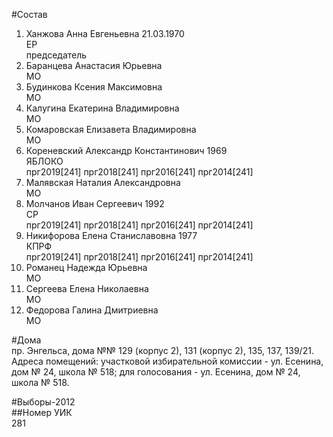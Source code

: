 #Состав  
1. Ханжова Анна Евгеньевна 21.03.1970  
    ЕР  
    председатель  
2. Баранцева Анастасия Юрьевна  
    МО  
3. Будинкова Ксения Максимовна  
    МО  
4. Калугина Екатерина Владимировна  
    МО  
5. Комаровская Елизавета Владимировна  
    МО  
6. Кореневский Александр Константинович 1969  
    ЯБЛОКО  
    прг2019[241] прг2018[241] прг2016[241] прг2014[241]  
7. Малявская Наталия Александровна  
    МО  
8. Молчанов Иван Сергеевич 1992  
    СР  
    прг2019[241] прг2018[241] прг2016[241] прг2014[241]  
9. Никифорова Елена Станиславовна 1977  
    КПРФ  
    прг2019[241] прг2018[241] прг2016[241] прг2014[241]  
10. Романец Надежда Юрьевна  
    МО  
11. Сергеева Елена Николаевна  
    МО  
12. Федорова Галина Дмитриевна  
    МО  
  
#Дома  
пр. Энгельса, дома №№ 129 (корпус 2), 131 (корпус 2), 135, 137, 139/21. Адреса помещений: участковой избирательной комиссии - ул. Есенина, дом № 24, школа № 518; для голосования - ул. Есенина, дом № 24, школа № 518.  
  
#Выборы-2012  
##Номер УИК  
281  
